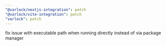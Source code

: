 ```yaml
---
"@varlock/nextjs-integration": patch
"@varlock/vite-integration": patch
"varlock": patch
---
```


fix issue with executable path when running directly instead of via package manager
